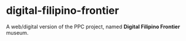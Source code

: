 # digital-filipino-frontier

A web/digital version of the PPC project, named __Digital Filipino Frontier__ museum.

##